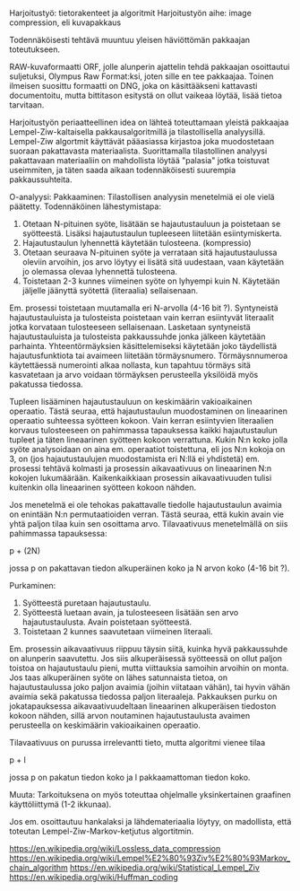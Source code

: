 Harjoitustyö: tietorakenteet ja algoritmit
Harjoitustyön aihe: image compression, eli kuvapakkaus

Todennäköisesti tehtävä muuntuu yleisen häviöttömän pakkaajan toteutukseen.

RAW-kuvaformaatti ORF, jolle alunperin ajattelin tehdä pakkaajan osoittautui suljetuksi, Olympus Raw Format:ksi, joten sille en tee pakkaajaa. Toinen ilmeisen suosittu formaatti on DNG, joka on käsittääkseni kattavasti documentoitu, mutta bittitason esitystä on ollut vaikeaa löytää, lisää tietoa tarvitaan.

Harjoitustyön periaatteellinen idea on lähteä toteuttamaan yleistä pakkaajaa Lempel-Ziw-kaltaisella pakkausalgoritmillä ja tilastollisella analyysillä. Lempel-Ziw algortmit käyttävät pääasiassa kirjastoa joka muodostetaan suoraan pakattavasta materiaalista. Suorittamalla tilastollinen analyysi pakattavaan materiaaliin on mahdollista löytää "palasia" jotka toistuvat useimmiten, ja täten saada aikaan todennäköisesti suurempia pakkaussuhteita.

O-analyysi:
Pakkaaminen:
Tilastollisen analyysin menetelmiä ei ole vielä päätetty. Todennäköinen lähestymistapa:
1. Otetaan N-pituinen syöte, lisätään se hajautustauluun ja poistetaan se syötteestä. Lisäksi hajautustaulun tupleeseen liitetään esiintymiskerta.
2. Hajautustaulun lyhennettä käytetään tulosteena. (kompressio)
3. Otetaan seuraava N-pituinen syöte ja verrataan sitä hajautustaulussa oleviin arvoihin, jos arvo löytyy ei lisätä sitä uudestaan, vaan käytetään jo olemassa olevaa lyhennettä tulosteena.
4. Toistetaan 2-3 kunnes viimeinen syöte on lyhyempi kuin N. Käytetään jäljelle jäänyttä syötettä (literaalia) sellaisenaan.

Em. prosessi toistetaan muutamalla eri N-arvolla (4-16 bit ?).
Syntyneistä hajautustauluista ja tulosteista poistetaan vain kerran esiintyvät literaalit jotka korvataan tulosteeseen sellaisenaan. Lasketaan syntyneistä hajautustauluista ja tulosteista pakkaussuhde jonka jälkeen käytetään parhainta. Yhteentörmäyksien käsittelemiseksi käytetään joko täydellistä hajautusfunktiota tai avaimeen liitetään törmäysnumero. Törmäysnnumeroa käytettäessä numerointi alkaa nollasta, kun tapahtuu törmäys sitä kasvatetaan ja arvo voidaan törmäyksen perusteella yksilöidä myös pakatussa tiedossa.

Tupleen lisääminen hajautustauluun on keskimäärin vakioaikainen operaatio. Tästä seuraa, että hajautustaulun muodostaminen on lineaarinen operaatio suhteessa syötteen kokoon. Vain kerran esiintyvien literaalien korvaus tulosteeseen on pahimmassa tapauksessa kaikki hajautustaulun tupleet ja täten lineaarinen syötteen kokoon verrattuna. Kukin N:n koko jolla syöte analysoidaan on aina em. operaatiot toistettuna, eli jos N:n kokoja on 3, on (jos hajautustaulujen muodostamista eri N:llä ei yhdistetä) em. prosessi tehtävä kolmasti ja prosessin aikavaativuus on lineaarinen N:n kokojen lukumäärään.
Kaikenkaikkiaan prosessin aikavaativuuden tulisi kuitenkin olla lineaarinen syötteen kokoon nähden.

Jos menetelmä ei ole tehokas pakattavalle tiedolle hajautustaulun avaimia on enintään N:n permutaatioiden verran. Tästä seuraa, että kukin avain vie yhtä paljon tilaa kuin sen osoittama arvo. Tilavaativuus menetelmällä on siis pahimmassa tapauksessa:

p + (2N)

jossa p on pakattavan tiedon alkuperäinen koko ja N arvon koko (4-16 bit ?).

Purkaminen:
1. Syötteestä puretaan hajautustaulu.
2. Syötteestä luetaan avain, ja tulosteeseen lisätään sen arvo hajautustaulusta. Avain poistetaan syötteestä.
3. Toistetaan 2 kunnes saavutetaan viimeinen literaali.

Em. prosessin aikavaativuus riippuu täysin siitä, kuinka hyvä pakkaussuhde on alunperin saavutettu. Jos siis alkuperäisessä syötteessä on ollut paljon toistoa on hajautustaulu pieni, mutta viittauksia samoihin arvoihin on monta. Jos taas alkuperäinen syöte on lähes satunnaista tietoa, on hajautustaulussa joko paljon avaimia (joihin viitataan vähän), tai hyvin vähän avaimia sekä pakatussa tiedossa paljon literaaleja. Pakkauksen purku on jokatapauksessa aikavaativuudeltaan lineaarinen alkuperäisen tiedoston kokoon nähden, sillä arvon noutaminen hajautustaulusta avaimen perusteella on keskimäärin vakioaikainen operaatio.

Tilavaativuus on purussa irrelevantti tieto, mutta algoritmi vienee tilaa

p + l

jossa p on pakatun tiedon koko ja l pakkaamattoman tiedon koko.

Muuta:
Tarkoituksena on myös toteuttaa ohjelmalle yksinkertainen graafinen käyttöliittymä (1-2 ikkunaa).

Jos em. osoittautuu hankalaksi ja lähdemateriaalia löytyy, on madollista, että toteutan Lempel-Ziw-Markov-ketjutus algortitmin.

https://en.wikipedia.org/wiki/Lossless_data_compression
https://en.wikipedia.org/wiki/Lempel%E2%80%93Ziv%E2%80%93Markov_chain_algorithm
https://en.wikipedia.org/wiki/Statistical_Lempel_Ziv
https://en.wikipedia.org/wiki/Huffman_coding

